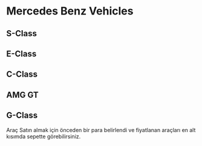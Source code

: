 # Mercedes Benz Vehicles

## S-Class

## E-Class

## C-Class

## AMG GT

## G-Class

Araç Satın almak için önceden bir para belirlendi ve fiyatlanan araçları en alt kısımda sepette görebilirsiniz.

